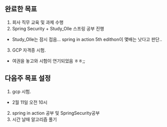 ## 완료한 목표
1. 회사 직무 교육 및 과제 수행
2. Spring Security + Study_Olle 스프링 공부 진행
- Study_Olle는 잠시 접음... spring in action 5th edithon이 몇배는 낫다고 판단..
3. GCP 자격증 시험.
- 여권을 놓고와 시험이 연기되었음 ㅎㅎ;;

## 다음주 목표 설정
1. gcp 시험.
- 2월 11일 오전 10시 
2. spring in action 공부 및 SpringSecurity공부
3. 시간 날때 알고리즘 풀기 
